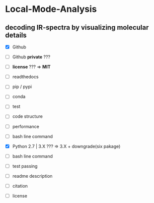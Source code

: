 # Local-Mode-Analysis
## decoding IR-spectra by visualizing molecular details

- [X] Github
- [ ] Github **private** ???
- [ ] **license** ??? => **MIT**

- [ ] readthedocs
- [ ] pip / pypi
- [ ] conda
- [ ] test
- [ ] code structure
- [ ] performance
- [ ] bash line command
- [x] Python 2.7 | 3.X ??? => 3.X + downgrade(six pakage)
- [ ] bash line command
- [ ] test passing
- [ ] readme description
- [ ] citation
- [ ] license


